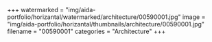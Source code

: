 +++
watermarked = "img/aida-portfolio/horizantal/watermarked/architecture/00590001.jpg"
image = "img/aida-portfolio/horizantal/thumbnails/architecture/00590001.jpg"
filename = "00590001"
categories = "Architecture"
+++
